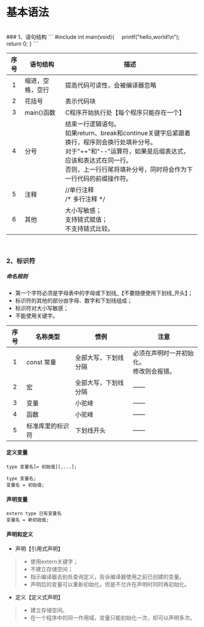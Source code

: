 # 基本语法
<br>
### 1、语句结构
```
#include<stdio.h>
int main(void){
    printf("hello,world!\n");
    return 0;
}
```


| 序号 | 语句结构 | 描述 |
| :---: | --- | --- |
|1  | 缩进，空格，空行 | 提高代码可读性，会被编译器忽略 |
| 2 |花括号 | 表示代码块 |
|  3| main()函数 | C程序开始执行处【每个程序只能存在一个】 |
|  4| 分号 | 结束一行逻辑语句。<br>如果return、break和continue关键字后紧跟着换行，程序则会换行处填补分号。 <br>对于"++"和"--"运算符，如果是后缀表达式，应该和表达式在同一行。 <br>否则，上一行行尾将填补分号，同时将会作为下一行代码的前缀操作符。 |
|  5| 注释 | //单行注释 <br> /* 多行注释 */ |
|  6|  其他|大小写敏感；<br>支持链式赋值；<br>不支持链式比较。 |

<br>

### 2、标识符
##### 命名规则
* 第一个字符必须是字母表中的字母或下划线_【不要随便使用下划线_开头】；
* 标识符的其他的部分由字母、数字和下划线组成；
* 标识符对大小写敏感；
* 不能使用关键字。



| 序号 |名称类型  |惯例  |注意  |
| :---: | --- | --- | --- |
| 1 |const 常量  |全部大写，下划线分隔  |必须在声明时一并初始化。<br>修改则会报错。  |
|  2| 宏|全部大写，下划线分隔  |——  |
|  3|变量  | 小驼峰 |——  |
| 4 | 函数 | 小驼峰 | —— |
| 5 | 标准库里的标识符 | 下划线开头 | —— |


#### 定义变量
```
type 变量名[= 初始值][,...];
```
```
type 变量名;
变量名 = 初始值;
```


#### 声明变量
```
extern type 已有变量名
变量名 = 新初始值;
```


#### 声明和定义
* 声明【引用式声明】
> * 使用extern关键字；
> * 不建立存储空间；
> * 指示编译器去别处查询定义，告诉编译器使用之前已创建的变量。
> * 声明后的变量可以重新初始化，但是不允许在声明时同时再初始化。
* 定义【定义式声明】
> * 建立存储空间。
> * 在一个程序中的同一作用域，变量只能初始化一次，却可以声明多次。
